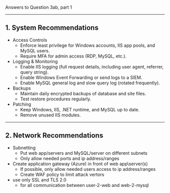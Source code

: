 Answers to Question 3ab, part 1

---
## 1. System Recommendations
- Access Controls
  - Enforce least privilege for Windows accounts, IIS app pools, and MySQL users.
  - Require MFA for admin access (RDP, MySQL, etc.).
- Logging & Monitoring
  - Enable IIS logging (full request details, including user agent, referrer, query string).
  - Enable Windows Event Forwarding or send logs to a SIEM.
  - Enable MySQL general log and slow query log (rotated frequently).
- Backups
  - Maintain daily encrypted backups of database and site files.
  - Test restore procedures regularly.
- Patching
  - Keep Windows, IIS, .NET runtime, and MySQL up to date.
  - Remove unused IIS modules.

---
## 2. Network Recommendations
- Subnetting
  - Put web app/servers and MySQL/server on different subnets
  - Only allow needed ports and ip address/ranges
- Create application gateway (Azure) in front of web app\server(s)
  - If possible, only allow needed users access to ip address/ranges
  - Create WAF policy to limit attack vertors
- use only SSL and TLS 2.0
  - for all communication between user-2-web and web-2-mysql
